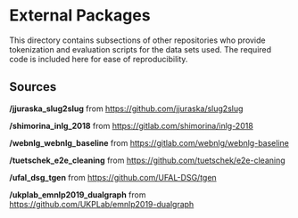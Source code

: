 # External Packages

This directory contains subsections of other repositories who provide tokenization and evaluation scripts for the data sets used. 
The required code is included here for ease of reproducibility.

## Sources

**/jjuraska_slug2slug** from https://github.com/jjuraska/slug2slug


**/shimorina_inlg_2018** from https://gitlab.com/shimorina/inlg-2018

**/webnlg_webnlg_baseline** from https://gitlab.com/webnlg/webnlg-baseline

**/tuetschek_e2e_cleaning** from https://github.com/tuetschek/e2e-cleaning

**/ufal_dsg_tgen** from https://github.com/UFAL-DSG/tgen

**/ukplab_emnlp2019_dualgraph** from https://github.com/UKPLab/emnlp2019-dualgraph
